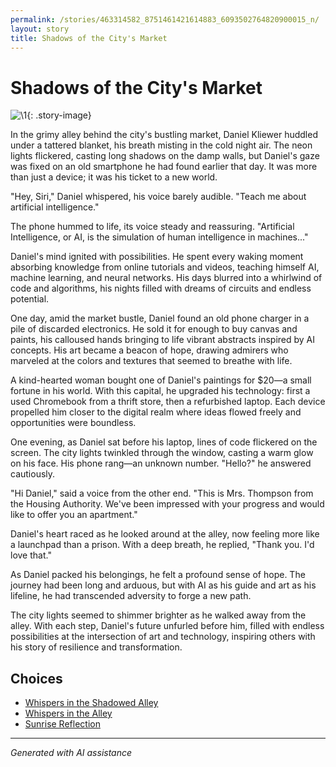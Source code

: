 ```yaml
---
permalink: /stories/463314582_8751461421614883_6093502764820900015_n/
layout: story
title: Shadows of the City's Market
---
```


# Shadows of the City's Market

![\1](/input_images/463314582_8751461421614883_6093502764820900015_n){: .story-image}

In the grimy alley behind the city's bustling market, Daniel Kliewer huddled under a tattered blanket, his breath misting in the cold night air. The neon lights flickered, casting long shadows on the damp walls, but Daniel's gaze was fixed on an old smartphone he had found earlier that day. It was more than just a device; it was his ticket to a new world.

"Hey, Siri," Daniel whispered, his voice barely audible. "Teach me about artificial intelligence."

The phone hummed to life, its voice steady and reassuring. "Artificial Intelligence, or AI, is the simulation of human intelligence in machines..."

Daniel's mind ignited with possibilities. He spent every waking moment absorbing knowledge from online tutorials and videos, teaching himself AI, machine learning, and neural networks. His days blurred into a whirlwind of code and algorithms, his nights filled with dreams of circuits and endless potential.

One day, amid the market bustle, Daniel found an old phone charger in a pile of discarded electronics. He sold it for enough to buy canvas and paints, his calloused hands bringing to life vibrant abstracts inspired by AI concepts. His art became a beacon of hope, drawing admirers who marveled at the colors and textures that seemed to breathe with life.

A kind-hearted woman bought one of Daniel's paintings for $20—a small fortune in his world. With this capital, he upgraded his technology: first a used Chromebook from a thrift store, then a refurbished laptop. Each device propelled him closer to the digital realm where ideas flowed freely and opportunities were boundless.

One evening, as Daniel sat before his laptop, lines of code flickered on the screen. The city lights twinkled through the window, casting a warm glow on his face. His phone rang—an unknown number. "Hello?" he answered cautiously.

"Hi Daniel," said a voice from the other end. "This is Mrs. Thompson from the Housing Authority. We've been impressed with your progress and would like to offer you an apartment."

Daniel's heart raced as he looked around at the alley, now feeling more like a launchpad than a prison. With a deep breath, he replied, "Thank you. I'd love that."

As Daniel packed his belongings, he felt a profound sense of hope. The journey had been long and arduous, but with AI as his guide and art as his lifeline, he had transcended adversity to forge a new path.

The city lights seemed to shimmer brighter as he walked away from the alley. With each step, Daniel's future unfurled before him, filled with endless possibilities at the intersection of art and technology, inspiring others with his story of resilience and transformation.


## Choices

* [Whispers in the Shadowed Alley](/stories/bridge)
* [Whispers in the Alley](/stories/20221012_105602)
* [Sunrise Reflection](/stories/20221013_172115)


---
*Generated with AI assistance*
